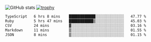 ![GitHub stats](https://github-readme-stats.vercel.app/api?username=ksk001100&show_icons=true&theme=tokyonight)
[![trophy](https://github-profile-trophy.vercel.app/?username=ksk001100&theme=onedark)](https://github.com/ryo-ma/github-profile-trophy)

<!--START_SECTION:waka-->

```txt
TypeScript   6 hrs 8 mins    ████████████░░░░░░░░░░░░░   47.77 %
Ruby         5 hrs 47 mins   ███████████▒░░░░░░░░░░░░░   45.03 %
CSV          24 mins         ▓░░░░░░░░░░░░░░░░░░░░░░░░   03.16 %
Markdown     11 mins         ▒░░░░░░░░░░░░░░░░░░░░░░░░   01.55 %
JSON         8 mins          ▒░░░░░░░░░░░░░░░░░░░░░░░░   01.15 %
```

<!--END_SECTION:waka-->
